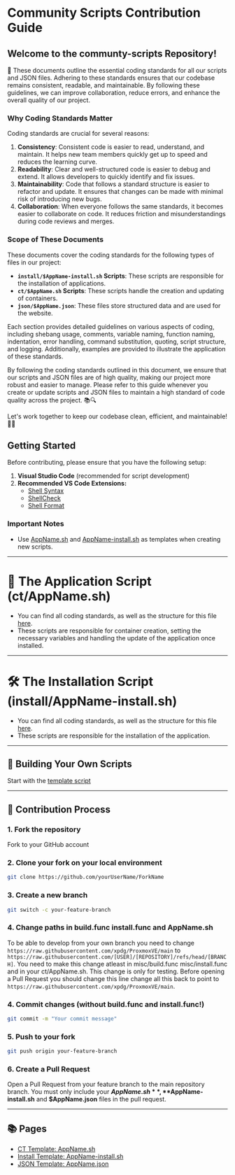 
# Community Scripts Contribution Guide

## **Welcome to the communty-scripts Repository!** 

📜 These documents outline the essential coding standards for all our scripts and JSON files. Adhering to these standards ensures that our codebase remains consistent, readable, and maintainable. By following these guidelines, we can improve collaboration, reduce errors, and enhance the overall quality of our project.

### Why Coding Standards Matter

Coding standards are crucial for several reasons:

1. **Consistency**: Consistent code is easier to read, understand, and maintain. It helps new team members quickly get up to speed and reduces the learning curve.
2. **Readability**: Clear and well-structured code is easier to debug and extend. It allows developers to quickly identify and fix issues.
3. **Maintainability**: Code that follows a standard structure is easier to refactor and update. It ensures that changes can be made with minimal risk of introducing new bugs.
4. **Collaboration**: When everyone follows the same standards, it becomes easier to collaborate on code. It reduces friction and misunderstandings during code reviews and merges.

### Scope of These Documents

These documents cover the coding standards for the following types of files in our project:

- **`install/$AppName-install.sh` Scripts**: These scripts are responsible for the installation of applications.
- **`ct/$AppName.sh` Scripts**: These scripts handle the creation and updating of containers.
- **`json/$AppName.json`**: These files store structured data and are used for the website.

Each section provides detailed guidelines on various aspects of coding, including shebang usage, comments, variable naming, function naming, indentation, error handling, command substitution, quoting, script structure, and logging. Additionally, examples are provided to illustrate the application of these standards.

By following the coding standards outlined in this document, we ensure that our scripts and JSON files are of high quality, making our project more robust and easier to manage. Please refer to this guide whenever you create or update scripts and JSON files to maintain a high standard of code quality across the project. 📚🔍

Let's work together to keep our codebase clean, efficient, and maintainable! 💪🚀


## Getting Started

Before contributing, please ensure that you have the following setup:

1. **Visual Studio Code** (recommended for script development)
2. **Recommended VS Code Extensions:**
   - [Shell Syntax](https://marketplace.visualstudio.com/items?itemName=bmalehorn.shell-syntax)
   - [ShellCheck](https://marketplace.visualstudio.com/items?itemName=timonwong.shellcheck)
   - [Shell Format](https://marketplace.visualstudio.com/items?itemName=foxundermoon.shell-format)

### Important Notes
- Use [AppName.sh](https://github.com/community-scripts/ProxmoxVE/blob/main/.github/CONTRIBUTOR_GUIDE/ct/AppName.sh) and [AppName-install.sh](https://github.com/community-scripts/ProxmoxVE/blob/main/.github/CONTRIBUTOR_GUIDE/install/AppName-install.sh) as templates when creating new scripts.

---

# 🚀 The Application Script (ct/AppName.sh)

- You can find all coding standards, as well as the structure for this file [here](https://github.com/community-scripts/ProxmoxVE/blob/main/.github/CONTRIBUTOR_GUIDE/ct/AppName.md).
- These scripts are responsible for container creation, setting the necessary variables and handling the update of the application once installed.

---

# 🛠 The Installation Script (install/AppName-install.sh)

- You can find all coding standards, as well as the structure for this file [here](https://github.com/community-scripts/ProxmoxVE/blob/main/.github/CONTRIBUTOR_GUIDE/install/AppName-install.md).
- These scripts are responsible for the installation of the application.

---

## 🚀 Building Your Own Scripts

Start with the [template script](https://github.com/community-scripts/ProxmoxVE/blob/main/.github/CONTRIBUTOR_GUIDE/install/AppName-install.sh)

---

## 🤝 Contribution Process

### 1. Fork the repository
Fork to your GitHub account

### 2. Clone your fork on your local environment 
```bash
git clone https://github.com/yourUserName/ForkName
```

### 3. Create a new branch
```bash
git switch -c your-feature-branch
```

### 4. Change paths in build.func install.func and AppName.sh
To be able to develop from your own branch you need to change `https://raw.githubusercontent.com/xpdg/ProxmoxVE/main` to `https://raw.githubusercontent.com/[USER]/[REPOSITORY]/refs/head/[BRANCH]`. You need to make this change atleast in misc/build.func misc/install.func and in your ct/AppName.sh. This change is only for testing. Before opening a Pull Request you should change this line change all this back to point to `https://raw.githubusercontent.com/xpdg/ProxmoxVE/main`.

### 4. Commit changes (without build.func and install.func!)
```bash
git commit -m "Your commit message"
```

### 5. Push to your fork
```bash
git push origin your-feature-branch
```

### 6. Create a Pull Request
Open a Pull Request from your feature branch to the main repository branch. You must only include your **$AppName.sh**, **$AppName-install.sh** and **$AppName.json** files in the pull request.

---

## 📚 Pages

- [CT Template: AppName.sh](https://github.com/community-scripts/ProxmoxVE/blob/main/.github/CONTRIBUTOR_GUIDE/ct/AppName.sh)
- [Install Template: AppName-install.sh](https://github.com/community-scripts/ProxmoxVE/blob/main/.github/CONTRIBUTOR_GUIDE/install/AppName-install.sh)
- [JSON Template: AppName.json](https://github.com/community-scripts/ProxmoxVE/blob/main/.github/CONTRIBUTOR_GUIDE/json/AppName.json)


